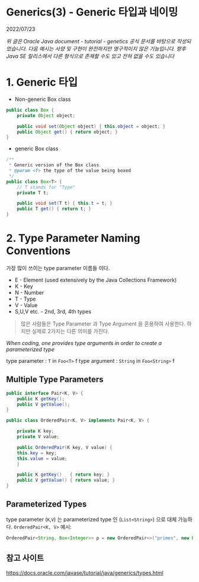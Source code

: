 # Generics(3) - Generic 타입과 네이밍
2022/07/23

_위 글은 Oracle Java document - tutorial - genetics 공식 문서를 바탕으로 작성되었습니다.
다음 예시는 사양 및 구현이 완전하지만 영구적이지 않은 기능입니다. 향후 Java SE 릴리스에서 다른 형식으로 존재할 수도 있고 전혀 없을 수도 있습니다_

# 1. Generic 타입
- Non-generic Box class

```java
public class Box {
    private Object object;

    public void set(Object object) { this.object = object; }
    public Object get() { return object; }
}
```

- generic Box class
```java
/**
 * Generic version of the Box class.
 * @param <T> the type of the value being boxed
 */
public class Box<T> {
    // T stands for "Type"
    private T t;

    public void set(T t) { this.t = t; }
    public T get() { return t; }
}
```

# 2. Type Parameter Naming Conventions

가장 많이 쓰이는 type parameter 이름들 이다.

- E - Element (used extensively by the Java Collections Framework)
- K - Key
- N - Number
- T - Type
- V - Value
- S,U,V etc. - 2nd, 3rd, 4th types


> 많은 사람들은 Type Parameter 과 Type Argument 을 혼용하여 사용한다. 하지만 실제로 2가지는 다른 의미를 가진다.

_When coding, one provides type arguments in order to create a parameterized type_

type parameter : `T` in `Foo<T>` f
type argument : `String` in `Foo<String>` f

## Multiple Type Parameters
```java
public interface Pair<K, V> {
    public K getKey();
    public V getValue();
}

public class OrderedPair<K, V> implements Pair<K, V> {

    private K key;
    private V value;

    public OrderedPair(K key, V value) {
	this.key = key;
	this.value = value;
    }

    public K getKey()	{ return key; }
    public V getValue() { return value; }
}
```

## Parameterized Types
type parameter (`K`,`V`) 는 parameterized type 인 (`List<String>`) 으로 대체 가능하다.
`OrderedPair<K, V>` 예시:
```java
OrderedPair<String, Box<Integer>> p = new OrderedPair<>("primes", new Box<Integer>(...))
```

## 참고 사이트
https://docs.oracle.com/javase/tutorial/java/generics/types.html



